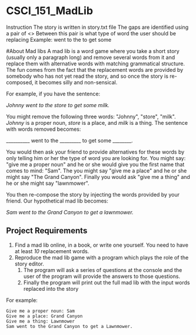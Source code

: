 # CSCI_151_MadLib
Instruction
The story is written in story.txt file
The gaps are identified using a pair of <>
Between this pair is what type of word the user should be replacing
Example: <proper noun> went to the <place> to get some <thing>


#About Mad libs
A mad lib is a word game where you take a short story (usually only a paragraph long) and remove several words from it and replace them with alternative words with matching grammatical structure. The fun comes from the fact that the replacement words are provided by somebody who has not yet read the story, and so once the story is re-composed, it becomes silly and non-sensical.

For example, if you have the sentence:
    
_Johnny went to the store to get some milk._

You might remove the following three words: "Johnny", "store", "milk". _Johnny_ is a proper noun,  _store_ is a place, and _milk_ is a thing. The sentence with words removed becomes:

__________ went to the _________ to get some ________.

You would then ask your friend to provide alternatives for these words by only telling him or her the type of word you are looking for. You might say: "give me a proper noun" and he or she would give you the first name that comes to mind: "Sam". The you might say "give me a place" and he or she might say "The Grand Canyon". Finally you would ask "give me a thing" and he or she might say "lawnmower".

You then re-compose the story by injecting the words provided by your friend. Our hypothetical mad lib becomes:

_Sam went to the Grand Canyon to get a lawnmower._

## Project Requirements
1. Find a mad lib online, in a book, or write one yourself. You need to have at least _10_ replacement words.
2. Reproduce the mad lib game with a program which plays the role of the story editor.
   1. The program will ask a series of questions at the console and the user of the program will provide the answers to those questions. 
   2. Finally the program will print out the full mad lib with the input words replaced into the story

For example:
   ```
   Give me a proper noun: Sam
   Give me a place: Grand Canyon
   Give me a thing: Lawnmower
   Sam went to the Grand Canyon to get a Lawnmower.